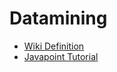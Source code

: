 # Datamining

* [Wiki Definition](https://en.wikipedia.org/wiki/Data_mining)
* [Javapoint Tutorial](https://www.javatpoint.com/data-mining)
